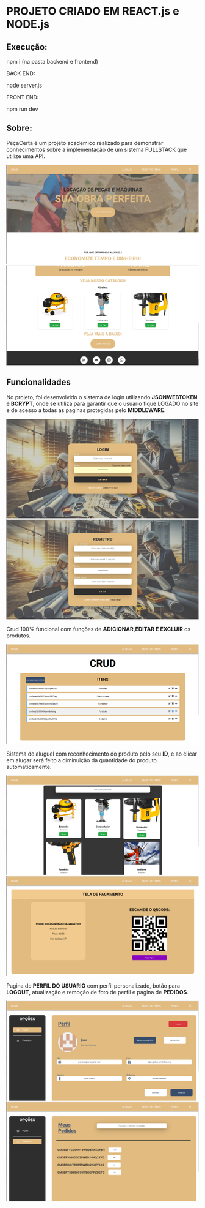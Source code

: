 # PROJETO CRIADO EM REACT.js e NODE.js

## Execução:

npm i (na pasta backend e frontend)

BACK END:

node server.js

FRONT END:

npm run dev

## Sobre:

PeçaCerta é um projeto academico realizado para demonstrar conhecimentos sobre a implementação de um sistema FULLSTACK que utilize uma API.

<img src="./readme-img/principal1.png" alt="Tela Principal do Projeto">
<img src="./readme-img/principal2.png" alt="Tela Principal do Projeto">

## Funcionalidades

No projeto, foi desenvolvido o sistema de login utilizando **JSONWEBTOKEN** e **BCRYPT**, onde se utiliza para garantir que o usuario fique LOGADO no site e de acesso a todas as paginas protegidas pelo **MIDDLEWARE**.

<img src="./readme-img/login.png" alt="Tela de Login">
<img src="./readme-img/registro.png" alt="Tela de Registro">

Crud 100% funcional com funções de **ADICIONAR,EDITAR E EXCLUIR** os produtos.

<img src="./readme-img/crud.png" alt="Tela do Crud">

Sistema de aluguel com reconhecimento do produto pelo seu **ID**, e ao clicar em alugar será feito a diminuição da quantidade do produto automaticamente.

<img src="./readme-img/alugar.png" alt="Tela para Aluguel">
<img src="./readme-img/pagamento.png" alt="Tela de Pagamento">

Pagina de **PERFIL DO USUARIO** com perfil personalizado, botão para **LOGOUT**, atualização e remoção de foto de perfil e pagina de **PEDIDOS**.

<img src="./readme-img/perfil.png" alt="Tela de Perfil">
<img src="./readme-img/pedidos.png" alt="Tela de Pedidos">

